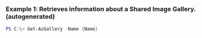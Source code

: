 
### Example 1: Retrieves information about a Shared Image Gallery. (autogenerated)
```powershell
PS C:\> Get-AzGallery -Name {Name}


